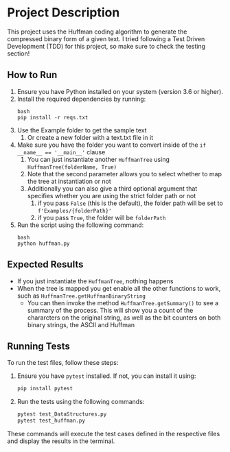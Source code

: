 # Project Description
This project uses the Huffman coding algorithm to generate the compressed binary form of a given text.
I tried following a Test Driven Development (TDD) for this project, so make sure to check the testing section!

## How to Run
1. Ensure you have Python installed on your system (version 3.6 or higher).
2. Install the required dependencies by running:
    ```
    bash
    pip install -r reqs.txt
    ```
3. Use the Example folder to get the sample text
    1. Or create a new folder with a text.txt file in it 
4. Make sure you have the folder you want to convert inside of the `if __name__ == '__main__'` clause
    1. You can just instantiate another `HuffmanTree` using `HuffmanTree(folderName, True)`
    2. Note that the second parameter allows you to select whether to map the tree at instantiation or not
    3. Additionally you can also give a third optional argument that specifies whether you are using the strict folder path or not
        1. if you pass `False` (this is the default), the folder path will be set to `f'Examples/{folderPath}'`
        2. if you pass `True`, the folder will be `folderPath`
5. Run the script using the following command:
    ```
    bash
    python huffman.py
    ```

## Expected Results
- If you just instantiate the `HuffmanTree`, nothing happens
- When the tree is mapped you get enable all the other functions to work, such as `HuffmanTree.getHuffmanBinaryString`
    - You can then invoke the method `HuffmanTree.getSummary()` to see a summary of the process. This will show you a count of the chararcters on the original string, as well as the bit counters on both binary strings, the ASCII and Huffman

## Running Tests
To run the test files, follow these steps:

1. Ensure you have `pytest` installed. If not, you can install it using:
    ```bash
    pip install pytest
    ```

2. Run the tests using the following commands:
    ```bash
    pytest test_DataStructures.py
    pytest test_huffman.py
    ```

These commands will execute the test cases defined in the respective files and display the results in the terminal.